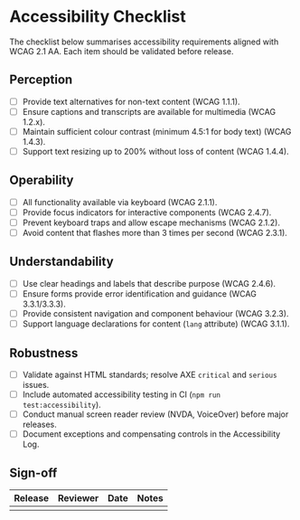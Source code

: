 # Accessibility Checklist

The checklist below summarises accessibility requirements aligned with WCAG 2.1 AA. Each item should be validated before release.

## Perception

- [ ] Provide text alternatives for non-text content (WCAG 1.1.1).
- [ ] Ensure captions and transcripts are available for multimedia (WCAG 1.2.x).
- [ ] Maintain sufficient colour contrast (minimum 4.5:1 for body text) (WCAG 1.4.3).
- [ ] Support text resizing up to 200% without loss of content (WCAG 1.4.4).

## Operability

- [ ] All functionality available via keyboard (WCAG 2.1.1).
- [ ] Provide focus indicators for interactive components (WCAG 2.4.7).
- [ ] Prevent keyboard traps and allow escape mechanisms (WCAG 2.1.2).
- [ ] Avoid content that flashes more than 3 times per second (WCAG 2.3.1).

## Understandability

- [ ] Use clear headings and labels that describe purpose (WCAG 2.4.6).
- [ ] Ensure forms provide error identification and guidance (WCAG 3.3.1/3.3.3).
- [ ] Provide consistent navigation and component behaviour (WCAG 3.2.3).
- [ ] Support language declarations for content (`lang` attribute) (WCAG 3.1.1).

## Robustness

- [ ] Validate against HTML standards; resolve AXE `critical` and `serious` issues.
- [ ] Include automated accessibility testing in CI (`npm run test:accessibility`).
- [ ] Conduct manual screen reader review (NVDA, VoiceOver) before major releases.
- [ ] Document exceptions and compensating controls in the Accessibility Log.

## Sign-off

| Release | Reviewer | Date | Notes |
| --- | --- | --- | --- |
|  |  |  |  |

